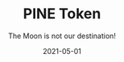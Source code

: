 ---
title: PINE Token
subtitle: The Moon is not our destination!
layout: default
modal-id: 1
date: 2021-05-01
img: sail.png
thumbnail: sail-thumbnail.png
alt: image-alt
project-date: May 2021
client: Start Bootstrap
category: Web Development
description: PINE is the underlying token that makes SmartLoan operates. One PINE token represent one BUSD, which is backed by same value of the reserved asset valued at one USD. When Investor trasfered BUSD into the contract, same amount of PINE token will be minted into his/her account. The BUSD in the contract account will work as the funding capital. When a borrower took up a loan, the contract will release the amount of BUSD accordingly to the borrower by input schedule. When the borrower pay the loan interest, the interest will be distributed to the PINE token stake holders. When the borrower repay the principal, the floating PINE token will be burnt. Interests will be allocated to PINE stake holders. Once the borrower paid their principal and interests, PINE will burnt according to the returned amount. To sum it up, PINE token is not a rocket to the Moon. It is simply a ship sailing on earth. For details, do check out the github repository.

---